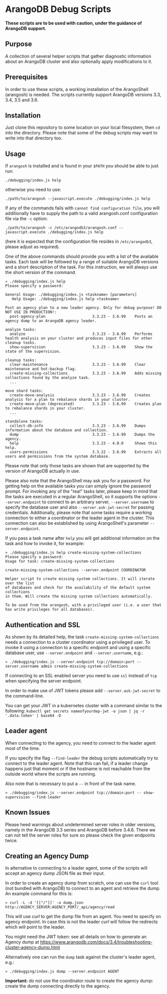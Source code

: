 # ArangoDB Debug Scripts

**These scripts are to be used with caution, under the guidance of ArangoDB support.**

## Purpose

A collection of several helper scripts that gather diagnostic information about an
ArangoDB cluster and also optionally apply modifications to it.

## Prerequisites

In order to use these scripts, a working installation of the ArangoShell (arangosh)
is needed. The scripts currently support ArangoDB versions 3.3, 3.4, 3.5 and 3.6.

## Installation

Just clone this repository to some location on your local filesystem, then `cd`
into the directory. Please note that some of the debug scripts may want to write into
that directory too.

## Usage

If `arangosh` is installed and is found in your `$PATH` you should be able to just run:
```
./debugging/index.js help
```
otherwise you need to use:
```
./path/to/arangosh --javascript.execute ./debugging/index.js help
```

If any of the commands fails with `cannot find configuration file`, you will additionally
have to supply the path to a valid arangosh.conf configuration file via the `-c` option:

```
./path/to/arangosh -c /etc/arangodb3/arangosh.conf --javascript.execute ./debugging/index.js help
```
(here it is expected that the configuration file resides in `/etc/arangodb3`, please adjust
as required).

One of the above commands should provide you with a list of the available tasks. Each task
will be followed by a range of suitable ArangoDB versions and a short description of the
task. For this instruction, we will always use the short version of the command.

```
» ./debugging/index.js help
Please specify a password:

General Usage: ./debugging/index.js <taskname> [parameters]
   Help Usage: ./debugging/index.js help <taskname>

Post an agency plan to a new leader agency. Only for debug purpose! DO NOT USE IN PRODUCTION!:
  post-agency-plan                     3.3.23 - 3.6.99    Posts an agency dump to an ArangoDB agency leader.

analyze tasks:
  analyze                              3.3.23 - 3.6.99    Performs health analysis on your cluster and produces input files for other cleanup tasks.
  show-supervision                     3.3.23 - 3.6.99    Show the state of the supervision.

cleanup tasks:
  clear-maintenance                    3.3.23 - 3.6.99    Clear maintenance and hot-backup flag.
  create-missing-collections           3.3.23 - 3.6.99    Adds missing collections found by the analyze task.
  ...

move shard tasks:
  create-move-analysis                 3.3.23 - 3.6.99    Creates analysis for a plan to rebalance shards in your cluster.
  create-move-plan (deprecated)        3.3.23 - 3.6.99    Creates plan to rebalance shards in your cluster.
  ...

standalone tasks:
  collect-db-info                      3.3.23 - 3.6.99    Dumps information about the database and collection.
  dump                                 3.3.23 - 3.6.99    Dumps the agency.
  help                                 3.3.23 - 4.0.0     Shows this help.
  users-permissions                    3.3.22 - 3.6.99    Extracts all users and permissions from the system database.
```

Please note that only those tasks are shown that are supported by the version of
ArangoDB actually in use.

Please also note that the ArangoShell may ask you for a password. For getting help
on the available tasks you can simply ignore the password prompt. For invoking any of
the "real" tasks later, please keep in mind that the tasks are executed in a regular
ArangoShell, so it supports the options `--server.endpoint` to connect to an
arbitrary server, `--server.username` to specify the database user and also
`--server.ask-jwt-secret` for passing credentials.
Additionally, please note that some tasks require a working connection to either
a coordinator or the leader agent in the cluster. This connection can also be
established by using ArangoShell's parameter `--server.endpoint`.

If you pass a task name after `help` you will get additional information on the
task and how to invoke it, for example:

```
» ./debugging/index.js help create-missing-system-collections
Please specify a password:
Usage for task: create-missing-system-collections

create-missing-system-collections --server.endpoint COORDINATOR

Helper script to create missing system collections. It will iterate over the list
of databases and check for the availability of the default system collections
in them. Will create the missing system collections automatically.

To be used from the arangosh, with a privileged user (i.e. a user that
has write privileges for all databases).
```

## Authentication and SSL

As shown by its detailed help, the task `create-missing-system-collections` needs a
connection to a cluster coordinator using a privileged user. To invoke it using a
connection to a specific endpoint and using a specific database user, use `--server.endpoint`
and `--server.username`, e.g.:
```
» ./debugging/index.js --server.endpoint tcp://domain:port --server.username admin create-missing-system-collections
```

If connecting to an SSL enabled server you need to use `ssl` instead of `tcp` when
specifying the server endpoint.

In order to make use of JWT tokens please add `--server.ask-jwt-secret` to the command-line.

You can get your JWT in a kubernetes cluster with a command similar to the following:
`kubectl get secrets nameofyourdep-jwt -o json | jq -r '.data.token' | base64 -D`

## Leader agent

When connecting to the agency, you need to connect to the leader agent most of the
time.

If you specify the flag `--find-leader` the debug scripts automatically try to connect
to the leader agent. Note that this can fail, if a leader change happens just that moment
or if the hostname is not reachable from the outside world where the scripts are running.

Also note that is necessary to put a `--` in front of the task name.

```
» ./debugging/index.js --server.endpoint tcp://domain:port -- show-supervision --find-leader
```

## Known Issues

Please heed warnings about undetermined server roles in older versions, namely in the
ArangoDB 3.3 series and ArangoDB before 3.4.6.
There we can not tell the server roles for sure so please check the
given endpoints twice.

## Creating an Agency Dump

In alternative to connecting to a leader agent, some of the scripts will accept an agency dump JSON
file as their input.

In order to create an agency dump from scratch, one can use the `curl` tool (not bundled
with ArangoDB) to connect to an agent and retrieve the dump.
An example command for this is:

```
» curl -L -d '[["/"]]' -o dump.json http://AGENCY_SERVER:AGENCY_PORT/_api/agency/read
```

This will use *curl* to get the dump file from an agent. You need to specify on
agency endpoint. In case this is not the leader *curl* will follow the redirects
which will point to the leader.

You might need the JWT token: see all details on how to generate an Agency dump at
https://www.arangodb.com/docs/3.4/troubleshooting-cluster-agency-dump.html

Alternatively one can run the `dump` task against the cluster's leader agent, e.g.:
```
» ./debugging/index.js dump --server.endpoint AGENT
```

**Important:** do not use the coordinator route to create the agency dump: create the dump
connecting directly to the agency.
